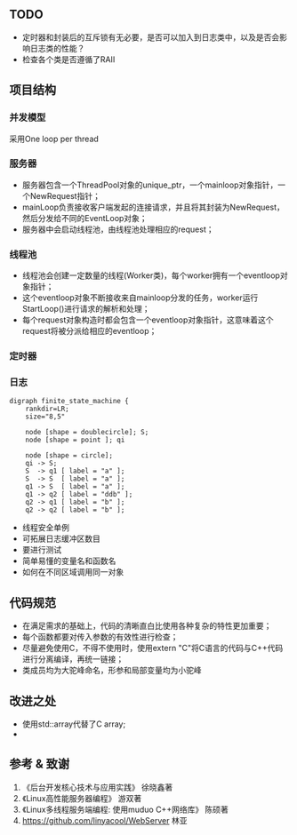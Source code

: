 ## TODO
+ 定时器和封装后的互斥锁有无必要，是否可以加入到日志类中，以及是否会影响日志类的性能？
+ 检查各个类是否遵循了RAII



## 项目结构
### 并发模型
采用One loop per thread


### 服务器
+ 服务器包含一个ThreadPool对象的unique_ptr，一个mainloop对象指针，一个NewRequest指针；
+ mainLoop负责接收客户端发起的连接请求，并且将其封装为NewRequest，然后分发给不同的EventLoop对象；
+ 服务器中会启动线程池，由线程池处理相应的request；

### 线程池
+ 线程池会创建一定数量的线程(Worker类)，每个worker拥有一个eventloop对象指针；
+ 这个eventloop对象不断接收来自mainloop分发的任务，worker运行StartLoop()进行请求的解析和处理；
+ 每个request对象构造时都会包含一个eventloop对象指针，这意味着这个request将被分派给相应的eventloop；

### 定时器

### 日志
```graphviz
digraph finite_state_machine {
    rankdir=LR;
    size="8,5"

    node [shape = doublecircle]; S;
    node [shape = point ]; qi

    node [shape = circle];
    qi -> S;
    S  -> q1 [ label = "a" ];
    S  -> S  [ label = "a" ];
    q1 -> S  [ label = "a" ];
    q1 -> q2 [ label = "ddb" ];
    q2 -> q1 [ label = "b" ];
    q2 -> q2 [ label = "b" ];
```
- 线程安全单例
- 可拓展日志缓冲区数目
- 要进行测试
- 简单易懂的变量名和函数名
- 如何在不同区域调用同一对象

## 代码规范
+ 在满足需求的基础上，代码的清晰直白比使用各种复杂的特性更加重要；
+ 每个函数都要对传入参数的有效性进行检查；
+ 尽量避免使用C，不得不使用时，使用extern "C"将C语言的代码与C++代码进行分离编译，再统一链接；
+ 类成员均为大驼峰命名，形参和局部变量均为小驼峰
  

## 改进之处
+ 使用std::array代替了C array;
+ 

## 参考 & 致谢
1. 《后台开发核心技术与应用实践》                   徐晓鑫著
2. 《Linux高性能服务器编程》                       游双著
3. 《Linux多线程服务端编程: 使用muduo C++网络库》   陈硕著
4.  https://github.com/linyacool/WebServer       林亚        
